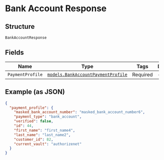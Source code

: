 
# Bank Account Response

## Structure

`BankAccountResponse`

## Fields

| Name | Type | Tags | Description |
|  --- | --- | --- | --- |
| `PaymentProfile` | [`models.BankAccountPaymentProfile`](../../doc/models/bank-account-payment-profile.md) | Required | - |

## Example (as JSON)

```json
{
  "payment_profile": {
    "masked_bank_account_number": "masked_bank_account_number6",
    "payment_type": "bank_account",
    "verified": false,
    "id": 44,
    "first_name": "first_name4",
    "last_name": "last_name2",
    "customer_id": 82,
    "current_vault": "authorizenet"
  }
}
```


